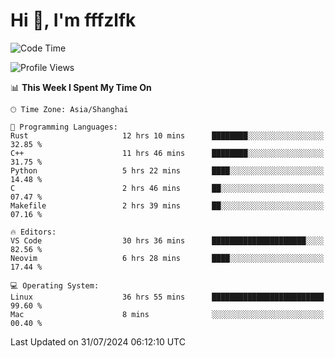 # Hi 👋, I'm fffzlfk

<!--START_SECTION:waka-->
![Code Time](http://img.shields.io/badge/Code%20Time-844%20hrs%2024%20mins-blue)

![Profile Views](http://img.shields.io/badge/Profile%20Views-0-blue)

📊 **This Week I Spent My Time On** 

```text
🕑︎ Time Zone: Asia/Shanghai

💬 Programming Languages: 
Rust                     12 hrs 10 mins      ████████░░░░░░░░░░░░░░░░░   32.85 % 
C++                      11 hrs 46 mins      ████████░░░░░░░░░░░░░░░░░   31.75 % 
Python                   5 hrs 22 mins       ████░░░░░░░░░░░░░░░░░░░░░   14.48 % 
C                        2 hrs 46 mins       ██░░░░░░░░░░░░░░░░░░░░░░░   07.47 % 
Makefile                 2 hrs 39 mins       ██░░░░░░░░░░░░░░░░░░░░░░░   07.16 % 

🔥 Editors: 
VS Code                  30 hrs 36 mins      █████████████████████░░░░   82.56 % 
Neovim                   6 hrs 28 mins       ████░░░░░░░░░░░░░░░░░░░░░   17.44 % 

💻 Operating System: 
Linux                    36 hrs 55 mins      █████████████████████████   99.60 % 
Mac                      8 mins              ░░░░░░░░░░░░░░░░░░░░░░░░░   00.40 % 
```


 Last Updated on 31/07/2024 06:12:10 UTC
<!--END_SECTION:waka-->
